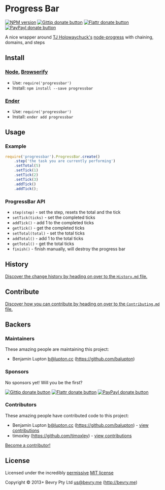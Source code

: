 
<!-- TITLE/ -->

# Progress Bar

<!-- /TITLE -->


<!-- BADGES/ -->

[![NPM version](http://badge.fury.io/js/progressbar.png)](https://npmjs.org/package/progressbar "View this project on NPM")
[![Gittip donate button](http://img.shields.io/gittip/bevry.png)](https://www.gittip.com/bevry/ "Donate weekly to this project using Gittip")
[![Flattr donate button](http://img.shields.io/flattr/donate.png?color=yellow)](http://flattr.com/thing/344188/balupton-on-Flattr "Donate monthly to this project using Flattr")
[![PayPayl donate button](http://img.shields.io/paypal/donate.png?color=yellow)](https://www.paypal.com/cgi-bin/webscr?cmd=_s-xclick&hosted_button_id=QB8GQPZAH84N6 "Donate once-off to this project using Paypal")

<!-- /BADGES -->


<!-- DESCRIPTION/ -->

A nice wrapper around [TJ Holowaychuck's](https://github.com/visionmedia) [node-progress](https://github.com/visionmedia/node-progress) with chaining, domains, and steps

<!-- /DESCRIPTION -->


<!-- INSTALL/ -->

## Install

### [Node](http://nodejs.org/), [Browserify](http://browserify.org/)
- Use: `require('progressbar')`
- Install: `npm install --save progressbar`

### [Ender](http://ender.jit.su/)
- Use: `require('progressbar')`
- Install: `ender add progressbar`

<!-- /INSTALL -->


## Usage

### Example

``` javascript
require('progressbar').ProgressBar.create()
	.step('the task you are currently performing')
	.setTotal(5)
	.setTick(1)
	.setTick(2)
	.setTick(3)
	.addTick()
	.addTick();
```

### ProgressBar API

- `step(step)` - set the step, resets the total and the tick
- `setTick(ticks)` - set the completed ticks
- `addTick()` - add 1 to the completed ticks
- `getTick()` - get the completed ticks
- `setTotal(total)` - set the total ticks
- `addTotal()` - add 1 to the total ticks
- `getTotal()` - get the total ticks
- `finish()` - finish manually, will destroy the progress bar


<!-- HISTORY/ -->

## History
[Discover the change history by heading on over to the `History.md` file.](https://github.com/bevry/progressbar/blob/master/History.md#files)

<!-- /HISTORY -->


<!-- CONTRIBUTE/ -->

## Contribute

[Discover how you can contribute by heading on over to the `Contributing.md` file.](https://github.com/bevry/progressbar/blob/master/Contributing.md#files)

<!-- /CONTRIBUTE -->


<!-- BACKERS/ -->

## Backers

### Maintainers

These amazing people are maintaining this project:

- Benjamin Lupton <b@lupton.cc> (https://github.com/balupton)

### Sponsors

No sponsors yet! Will you be the first?

[![Gittip donate button](http://img.shields.io/gittip/bevry.png)](https://www.gittip.com/bevry/ "Donate weekly to this project using Gittip")
[![Flattr donate button](http://img.shields.io/flattr/donate.png?color=yellow)](http://flattr.com/thing/344188/balupton-on-Flattr "Donate monthly to this project using Flattr")
[![PayPayl donate button](http://img.shields.io/paypal/donate.png?color=yellow)](https://www.paypal.com/cgi-bin/webscr?cmd=_s-xclick&hosted_button_id=QB8GQPZAH84N6 "Donate once-off to this project using Paypal")

### Contributors

These amazing people have contributed code to this project:

- Benjamin Lupton <b@lupton.cc> (https://github.com/balupton) - [view contributions](https://github.com/bevry/progressbar/commits?author=balupton)
- timoxley (https://github.com/timoxley) - [view contributions](https://github.com/bevry/progressbar/commits?author=timoxley)

[Become a contributor!](https://github.com/bevry/progressbar/blob/master/Contributing.md#files)

<!-- /BACKERS -->


<!-- LICENSE/ -->

## License

Licensed under the incredibly [permissive](http://en.wikipedia.org/wiki/Permissive_free_software_licence) [MIT license](http://creativecommons.org/licenses/MIT/)

Copyright &copy; 2013+ Bevry Pty Ltd <us@bevry.me> (http://bevry.me)

<!-- /LICENSE -->


